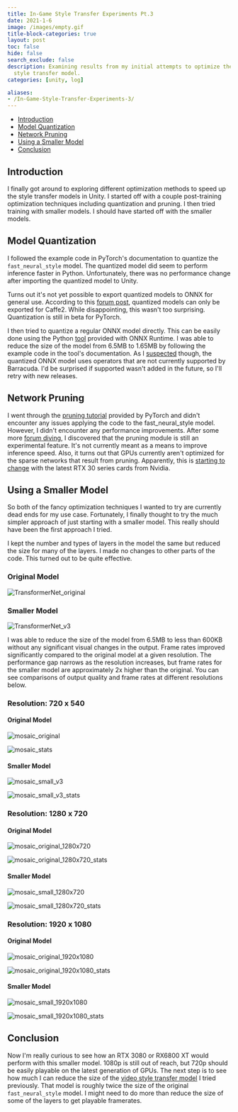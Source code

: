 ```yaml
---
title: In-Game Style Transfer Experiments Pt.3
date: 2021-1-6
image: /images/empty.gif
title-block-categories: true
layout: post
toc: false
hide: false
search_exclude: false
description: Examining results from my initial attempts to optimize the fast neural
  style transfer model.
categories: [unity, log]

aliases:
- /In-Game-Style-Transfer-Experiments-3/
---
```


* [Introduction](#introduction)
* [Model Quantization](#model-quantization)
* [Network Pruning](#network-pruning)
* [Using a Smaller Model](#using-a-smaller-model)
* [Conclusion](#conclusion)

## Introduction

I finally got around to exploring different optimization methods to speed up the style transfer models in Unity. I started off with a couple post-training optimization techniques including quantization and pruning. I then tried training with smaller models. I should have started off with the smaller models.

## Model Quantization

I followed the example code in PyTorch's documentation to quantize the `fast_neural_style` model. The quantized model did seem to perform inference faster in Python. Unfortunately, there was no performance change after importing the quantized model to Unity.

Turns out it's not yet possible to export quantized models to ONNX for general use. According to this [forum post](https://discuss.pytorch.org/t/onnx-export-of-quantized-model/76884/8), quantized models can only be exported for Caffe2. While disappointing, this wasn't too surprising. Quantization is still in beta for PyTorch.

I then tried to quantize a regular ONNX model directly. This can be easily done using the Python [tool](https://github.com/microsoft/onnxruntime/blob/master/onnxruntime/python/tools/quantization/README.md) provided with ONNX Runtime. I was able to reduce the size of the model from 6.5MB to 1.65MB by following the example code in the tool's documentation. As I [suspected](../part-2/#conclusion) though, the quantized ONNX model uses operators that are not currently supported by Barracuda. I'd be surprised if supported wasn't added in the future, so I'll retry with new releases.

## Network Pruning

I went through the [pruning tutorial](https://pytorch.org/tutorials/intermediate/pruning_tutorial.html#remove-pruning-re-parametrization) provided by PyTorch and didn't encounter any issues applying the code to the fast_neural_style model. However, I didn't encounter any performance improvements. After some more [forum diving](https://discuss.pytorch.org/t/weight-pruning-on-bert/83429/2), I discovered that the pruning module is still an experimental feature. It's not currently meant as a means to improve inference speed. Also, it turns out that GPUs currently aren't optimized for the sparse networks that result from pruning. Apparently, this is [starting to change](https://timdettmers.com/2020/09/07/which-gpu-for-deep-learning/#Additional_Considerations_for_Ampere_RTX_30_Series) with the latest RTX 30 series cards from Nvidia.

## Using a Smaller Model

So both of the fancy optimization techniques I wanted to try are currently dead ends for my use case. Fortunately, I finally thought to try the much simpler approach of just starting with a smaller model. This really should have been the first approach I tried. 

I kept the number and types of layers in the model the same but reduced the size for many of the layers. I made no changes to other parts of the code. This turned out to be quite effective. 

### Original Model

![TransformerNet_original](./images/TransformerNet_original.png)

### Smaller Model

![TransformerNet_v3](./images/TransformerNet_v3.png)

I was able to reduce the size of the model from 6.5MB to less than 600KB without any significant visual changes in the output. Frame rates improved significantly compared to the original model at a given resolution. The performance gap narrows as the resolution increases, but frame rates for the smaller model are approximately 2x higher than the original. You can see comparisons of output quality and frame rates at different resolutions below.

### Resolution: 720 x 540

#### Original Model

![mosaic_original](./images/mosaic_original.png)

![mosaic_stats](./images/mosaic_stats.gif)

#### Smaller Model

![mosaic_small_v3](./images/mosaic_small_v3.png)

![mosaic_small_v3_stats](./images/mosaic_small_v3_stats.gif)



### Resolution: 1280 x 720

#### Original Model

![mosaic_original_1280x720](./images/mosaic_original_1280x720.png)



![mosaic_original_1280x720_stats](./images/mosaic_original_1280x720_stats.gif)

#### Smaller Model

![mosaic_small_1280x720](./images/mosaic_small_1280x720.png)

![mosaic_small_1280x720_stats](./images/mosaic_small_1280x720_stats.gif)

### Resolution: 1920 x 1080

#### Original Model

![mosaic_original_1920x1080](./images/mosaic_original_1920x1080.png)

![mosaic_original_1920x1080_stats](./images/mosaic_original_1920x1080_stats.gif)

#### Smaller Model

![mosaic_small_1920x1080](./images/mosaic_small_1920x1080.png)

![mosaic_small_1920x1080_stats](./images/mosaic_small_1920x1080_stats.gif)



## Conclusion

Now I'm really curious to see how an RTX 3080 or RX6800 XT would perform with this smaller model. 1080p is still out of reach, but 720p should be easily playable on the latest generation of GPUs. The next step is to see how much I can reduce the size of the [video style transfer model](https://github.com/OndrejTexler/Few-Shot-Patch-Based-Training) I tried previously. That model is roughly twice the size of the original `fast_neural_style` model. I might need to do more than reduce the size of some of the layers to get playable framerates.





<!-- Cloudflare Web Analytics --><script defer src='https://static.cloudflareinsights.com/beacon.min.js' data-cf-beacon='{"token": "56b8d2f624604c4891327b3c0d9f6703"}'></script><!-- End Cloudflare Web Analytics -->